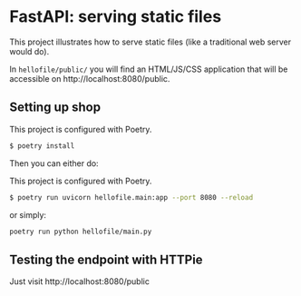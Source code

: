 # FastAPI: serving static files

This project illustrates how to serve static files (like a traditional web server would do).

In `hellofile/public/` you will find an HTML/JS/CSS application that will be accessible on http://localhost:8080/public.


## Setting up shop

This project is configured with Poetry.

```bash
$ poetry install
```

Then you can either do:

This project is configured with Poetry.

```bash
$ poetry run uvicorn hellofile.main:app --port 8080 --reload
```

or simply:

```bash
poetry run python hellofile/main.py
```

## Testing the endpoint with HTTPie

Just visit http://localhost:8080/public